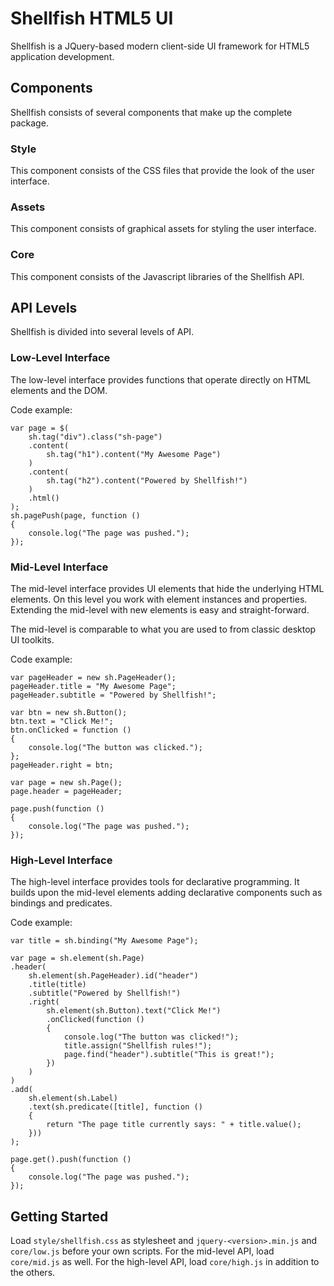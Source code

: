 # Shellfish HTML5 UI

Shellfish is a JQuery-based modern client-side UI framework for HTML5 application development.


## Components

Shellfish consists of several components that make up the complete package.

### Style

This component consists of the CSS files that provide the look of the user interface.

### Assets

This component consists of graphical assets for styling the user interface.

### Core

This component consists of the Javascript libraries of the Shellfish API.



## API Levels

Shellfish is divided into several levels of API.

### Low-Level Interface

The low-level interface provides functions that operate directly on HTML
elements and the DOM.

Code example:

    var page = $(
        sh.tag("div").class("sh-page")
        .content(
            sh.tag("h1").content("My Awesome Page")
        )
        .content(
            sh.tag("h2").content("Powered by Shellfish!")
        )
        .html()
    );
    sh.pagePush(page, function ()
    {
        console.log("The page was pushed.");
    });

### Mid-Level Interface

The mid-level interface provides UI elements that hide the underlying HTML elements.
On this level you work with element instances and properties. Extending the mid-level
with new elements is easy and straight-forward.

The mid-level is comparable to what you are used to from classic desktop UI toolkits.

Code example:

    var pageHeader = new sh.PageHeader();
    pageHeader.title = "My Awesome Page";
    pageHeader.subtitle = "Powered by Shellfish!";

    var btn = new sh.Button();
    btn.text = "Click Me!";
    btn.onClicked = function ()
    {
        console.log("The button was clicked.");
    };
    pageHeader.right = btn;

    var page = new sh.Page();
    page.header = pageHeader;

    page.push(function ()
    {
        console.log("The page was pushed.");
    });

### High-Level Interface

The high-level interface provides tools for declarative programming. It builds upon
the mid-level elements adding declarative components such as bindings and predicates.

Code example:

    var title = sh.binding("My Awesome Page");

    var page = sh.element(sh.Page)
    .header(
        sh.element(sh.PageHeader).id("header")
        .title(title)
        .subtitle("Powered by Shellfish!")
        .right(
            sh.element(sh.Button).text("Click Me!")
            .onClicked(function ()
            {
                console.log("The button was clicked!");
                title.assign("Shellfish rules!");
                page.find("header").subtitle("This is great!");
            })
        )
    )
    .add(
        sh.element(sh.Label)
        .text(sh.predicate([title], function ()
        {
            return "The page title currently says: " + title.value();
        }))
    );

    page.get().push(function ()
    {
        console.log("The page was pushed.");
    });


## Getting Started

Load `style/shellfish.css` as stylesheet and `jquery-<version>.min.js` and `core/low.js`
before your own scripts. For the mid-level API, load `core/mid.js` as well. For the
high-level API, load `core/high.js` in addition to the others.